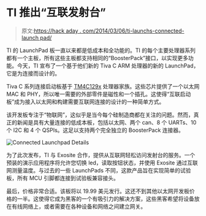# TI 推出“互联发射台”

> 原文:[https://hack aday . com/2014/03/06/ti-launchs-connected-launch pad/](https://hackaday.com/2014/03/06/ti-launches-connected-launchpad/)

TI 的 LaunchPad 板一直以来都是低成本和全功能的。TI 的每个主要处理器系列都有一个主板，所有这些主板都支持相同的“BoosterPack”接口，以实现更多功能。今天，TI 宣布了一个基于他们新的 Tiva C ARM 处理器的新的 LaunchPad，它是为连接而设计的。

Tiva C 系列连接启动板基于 [TM4C129x](http://www.ti.com/lsds/ti/microcontroller/tiva_arm_cortex/c_series/tm4c129x_series/overview.page "TM4C129x") 处理器家族。这些芯片提供了一个以太网 MAC 和 PHY，所以唯一需要的外部零件是磁性和一个插孔。这使得“互联启动板”成为接入以太网和构建需要互联网连接的设计的一种简单方式。

该开发板专注于“物联网”，这似乎是当今每个硅制造商都在关注的问题。然而，真正的新闻是具有大量连接的低成本板，包括以太网、两个 can、8 个 UARTs、10 个 I2C 和 4 个 QSPIs。这足以支持两个完全独立的 BoosterPack 连接器。

![Connected Launchpad Details](../Images/90bd0579e0cdca04e05efe931bd4c6dd.png)

为了此次发布，TI 与 Exosite 合作，提供从互联网轻松访问发射台的服务。一个预装的演示应用程序将允许您切换 led，读取按钮状态，并使用 Exosite 通过互联网测量温度。与过去的一些 LaunchPads 不同，这款产品旨在实现简单的试验板，所有 MCU 引脚都连接到试验板兼容接头。

最后，价格非常合适。该板将以 19.99 美元发行。这还不到其他以太网开发板价格的一半。这使得它成为黑客的一个有吸引力的解决方案，这些黑客希望将设备放在有线网络上，或者需要在各种设备和网络之间建立网关。